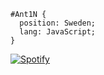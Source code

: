 ```
#Ant1N { 
  position: Sweden; 
  lang: JavaScript; 
}
```
[![Spotify](https://Ant1N.vercel.app/api/spotify)](https://open.spotify.com/user/isakantin)


